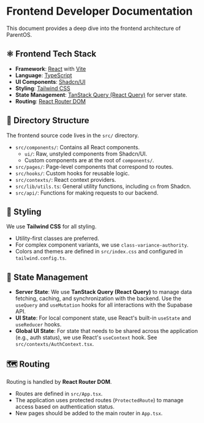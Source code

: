 
# Frontend Developer Documentation

This document provides a deep dive into the frontend architecture of ParentOS.

## ⚛️ Frontend Tech Stack

- **Framework**: [React](https://react.dev/) with [Vite](https://vitejs.dev/)
- **Language**: [TypeScript](https://www.typescriptlang.org/)
- **UI Components**: [Shadcn/UI](https://ui.shadcn.com/)
- **Styling**: [Tailwind CSS](https://tailwindcss.com/)
- **State Management**: [TanStack Query (React Query)](https://tanstack.com/query/latest) for server state.
- **Routing**: [React Router DOM](https://reactrouter.com/)

## 📂 Directory Structure

The frontend source code lives in the `src/` directory.

- `src/components/`: Contains all React components.
  - `ui/`: Raw, unstyled components from Shadcn/UI.
  - Custom components are at the root of `components/`.
- `src/pages/`: Page-level components that correspond to routes.
- `src/hooks/`: Custom hooks for reusable logic.
- `src/contexts/`: React context providers.
- `src/lib/utils.ts`: General utility functions, including `cn` from Shadcn.
- `src/api/`: Functions for making requests to our backend.

## 🎨 Styling

We use **Tailwind CSS** for all styling.

- Utility-first classes are preferred.
- For complex component variants, we use `class-variance-authority`.
- Colors and themes are defined in `src/index.css` and configured in `tailwind.config.ts`.

## 🔄 State Management

- **Server State**: We use **TanStack Query (React Query)** to manage data fetching, caching, and synchronization with the backend. Use the `useQuery` and `useMutation` hooks for all interactions with the Supabase API.
- **UI State**: For local component state, use React's built-in `useState` and `useReducer` hooks.
- **Global UI State**: For state that needs to be shared across the application (e.g., auth status), we use React's `useContext` hook. See `src/contexts/AuthContext.tsx`.

## 🗺️ Routing

Routing is handled by **React Router DOM**.
- Routes are defined in `src/App.tsx`.
- The application uses protected routes (`ProtectedRoute`) to manage access based on authentication status.
- New pages should be added to the main router in `App.tsx`.
